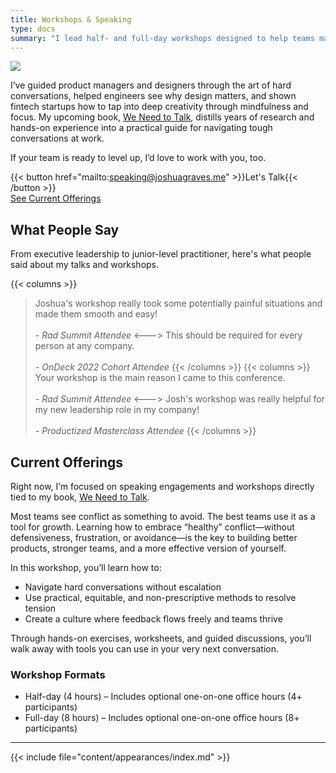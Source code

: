 ```yaml
---
title: Workshops & Speaking
type: docs
summary: "I lead half- and full-day workshops designed to help teams master the secret to building exceptional products: embracing healthy conflict and fostering psychological safety."
---
```

<article class="markdown book-post feature-block book-hint warning">
	<a href="/we-need-to-talk">
		<img src="/book-promo.webp">
	</a>

<div class="feature-right">
    	<p class="post-summary summary-large">I’ve guided product managers and designers through the art of hard conversations, helped engineers see why design matters, and shown fintech startups how to tap into deep creativity through mindfulness and focus. My upcoming book, <a href="/we-need-to-talk">We Need to Talk</a>, distills years of research and hands-on experience into a practical guide for navigating tough conversations at work.</p>
		<p class="post-summary summary-large">If your team is ready to level up, I’d love to work with you, too.</p>
		</div>

{{< button href="mailto:speaking@joshuagraves.me" >}}Let's Talk{{< /button >}}
<br>
<a href="#current-offerings">See Current Offerings</a>

</article>


## What People Say

From executive leadership to junior-level practitioner, here's what people said about my talks and workshops.

{{< columns >}}

> Joshua's workshop really took some potentially painful situations and made them smooth and easy!\
> \
> _- Rad Summit Attendee_
<--->
> This should be required for every person at any company.\
> \
> _- OnDeck 2022 Cohort Attendee_
{{< /columns >}}
{{< columns >}}
> Your workshop is the main reason I came to this conference.\
> \
> _- Rad Summit Attendee_
<--->
>Josh's workshop was really helpful for my new leadership role in my company!\
> \
> _- Productized Masterclass Attendee_
{{< /columns >}}


## Current Offerings

Right now, I’m focused on speaking engagements and workshops directly tied to my book, [We Need to Talk](/we-need-to-talk).

Most teams see conflict as something to avoid. The best teams use it as a tool for growth. Learning how to embrace “healthy” conflict—without defensiveness, frustration, or avoidance—is the key to building better products, stronger teams, and a more effective version of yourself.

In this workshop, you’ll learn how to:
- Navigate hard conversations without escalation
- Use practical, equitable, and non-prescriptive methods to resolve tension
- Create a culture where feedback flows freely and teams thrive

Through hands-on exercises, worksheets, and guided discussions, you’ll walk away with tools you can use in your very next conversation.

### Workshop Formats
- Half-day (4 hours) – Includes optional one-on-one office hours (4+ participants)
- Full-day (8 hours) – Includes optional one-on-one office hours (8+ participants)

---

{{< include file="content/appearances/index.md" >}}